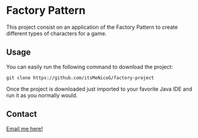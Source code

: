 # Factory Pattern

This project consist on an application of the Factory Pattern to create different types of characters for a game.

## Usage

You can easily run the following command to download the project: 
``` git
git clone https://github.com/itsMeNicoG/factory-project
```
Once the project is downloaded just imported to your favorite Java IDE and run it as you normally would.

## Contact
[Email me here!](mailto:nicolasgongora28@gmail.com?subject=[GitHub])

